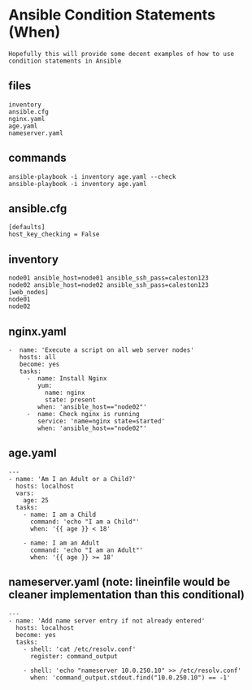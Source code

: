 # Ansible Condition Statements (When)

    Hopefully this will provide some decent examples of how to use condition statements in Ansible
    
## files

    inventory  
    ansible.cfg  
    nginx.yaml
    age.yaml  
    nameserver.yaml  
    
    
## commands

    ansible-playbook -i inventory age.yaml --check
    ansible-playbook -i inventory age.yaml
    
## ansible.cfg

    [defaults]
    host_key_checking = False
    
## inventory

    node01 ansible_host=node01 ansible_ssh_pass=caleston123
    node02 ansible_host=node02 ansible_ssh_pass=caleston123
    [web_nodes]
    node01
    node02

## nginx.yaml

    -  name: 'Execute a script on all web server nodes'
       hosts: all
       become: yes
       tasks:
         -  name: Install Nginx
            yum:
              name: nginx
              state: present
            when: 'ansible_host=="node02"'
         -  name: Check nginx is running
            service: 'name=nginx state=started'
            when: 'ansible_host=="node02"'
            
## age.yaml

    ---
    - name: 'Am I an Adult or a Child?'
      hosts: localhost
      vars:
        age: 25
      tasks:
        - name: I am a Child
          command: 'echo "I am a Child"'
          when: '{{ age }} < 18'
          
        - name: I am an Adult
          command: 'echo "I am an Adult"'
          when: '{{ age }} >= 18'
          
## nameserver.yaml (note: lineinfile would be cleaner implementation than this conditional)

    ---
    - name: 'Add name server entry if not already entered'
      hosts: localhost
      become: yes
      tasks:
        - shell: 'cat /etc/resolv.conf'
          register: command_output
        
        - shell: 'echo "nameserver 10.0.250.10" >> /etc/resolv.conf'
          when: 'command_output.stdout.find("10.0.250.10") == -1'
